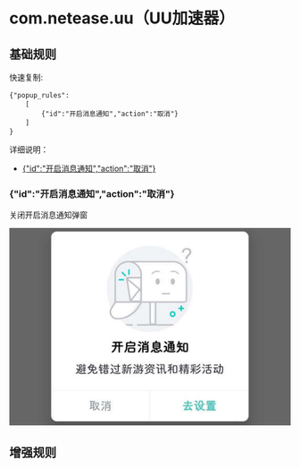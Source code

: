 # com.netease.uu（UU加速器）

## 基础规则

快速复制:
```
{"popup_rules":
    [
        {"id":"开启消息通知","action":"取消"}
    ]
}
```
详细说明：
- [{"id":"开启消息通知","action":"取消"}](#id开启消息通知action取消)

### {"id":"开启消息通知","action":"取消"}
关闭开启消息通知弹窗

![](./assets/开启消息通知弹窗.jpg)


## 增强规则
